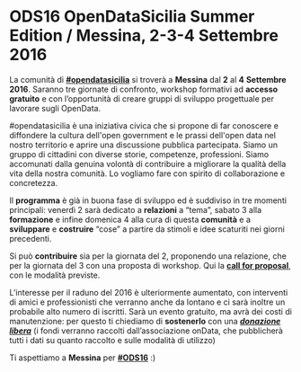 # ODS16 OpenDataSicilia Summer Edition / Messina, 2-3-4 Settembre 2016

La comunità di [**#opendatasicilia**](http://opendatasicilia.it/) si troverà a **Messina** dal **2** al **4** **Settembre 2016**. Saranno tre giornate di confronto, workshop formativi ad **accesso gratuito** e con l’opportunità di creare gruppi di sviluppo progettuale per lavorare sugli OpenData.

\#opendatasicilia è una iniziativa civica che si propone di far conoscere e diffondere la cultura dell'open government e le prassi dell'open data nel nostro territorio e aprire una discussione pubblica partecipata. Siamo un gruppo di cittadini con diverse storie, competenze, professioni. Siamo accomunati dalla genuina volontà di contribuire a migliorare la qualità della vita della nostra comunità. Lo vogliamo fare con spirito di collaborazione e concretezza.

Il **programma** è già in buona fase di sviluppo ed è suddiviso in tre momenti principali: venerdì 2 sarà dedicato a **relazioni** a “tema”, sabato 3 alla **formazione** e infine domenica 4 alla cura di questa **comunità** e a **sviluppare** e **costruire** “cose” a partire da stimoli e idee scaturiti nei giorni precedenti.

Si può **contribuire** sia per la giornata del 2, proponendo una relazione, che per la giornata del 3 con una proposta di workshop. Qui la [**call for proposal**](http://ods16.opendatasicilia.it/call.html), con le modalità previste.

L’interesse per il raduno del 2016 è ulteriormente aumentato, con interventi di amici e professionisti che verranno anche da lontano e ci sarà inoltre un probabile alto numero di iscritti. Sarà un evento gratuito, ma avrà dei costi di manutenzione: per questo ti chiediamo di **sostenerlo** con una [***donazione libera***](https://www.paypal.com/it/cgi-bin/webscr?cmd=_flow&SESSION=ACbwTyveiAp7E1QIUZm61TkTb4P6kOvHbCmz83o3rwsLsp-trNrTr2XtS0q&dispatch=5885d80a13c0db1f8e263663d3faee8d64813b57e559a2578463e58274899069) (i fondi verranno raccolti dall’associazione onData, che pubblicherà tutti i dati su quanto raccolto e sulle modalità di utilizzo)

Ti aspettiamo a **Messina** per [**#ODS16**](http://ods16.opendatasicilia.it/) :)
